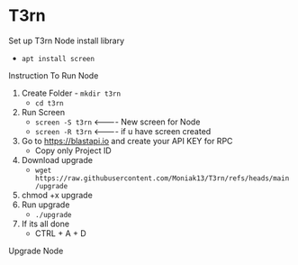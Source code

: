 # T3rn
Set up T3rn Node
install library
   - `apt install screen`

Instruction To Run Node 


1. Create Folder - `mkdir t3rn`
   - `cd t3rn` 
3. Run Screen
   - `screen -S t3rn`    <---- New screen for Node
   - `screen -R t3rn`    <---- if u have screen created
4. Go to https://blastapi.io and create your API KEY for RPC 
   - Copy only Project ID
5. Download upgrade 
   - `wget https://raw.githubusercontent.com/Moniak13/T3rn/refs/heads/main/upgrade`
6. chmod +x upgrade
7. Run upgrade
   - `./upgrade`
8. If its all done 
   - CTRL + A + D

Upgrade Node

